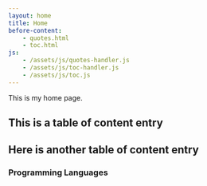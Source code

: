 ```yaml
---
layout: home
title: Home
before-content:
    - quotes.html
    - toc.html
js:
    - /assets/js/quotes-handler.js
    - /assets/js/toc-handler.js
    - /assets/js/toc.js
---
```

This is my home page.

## This is a table of content entry

## Here is another table of content entry

### Programming Languages

